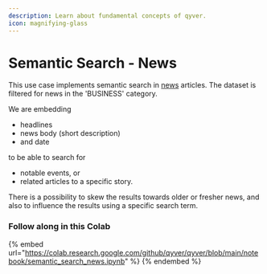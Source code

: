 ```yaml
---
description: Learn about fundamental concepts of qyver.
icon: magnifying-glass
---
```


# Semantic Search - News

This use case implements semantic search in [news](https://www.kaggle.com/datasets/rmisra/news-category-dataset) articles. 
The dataset is filtered for news in the 'BUSINESS' category.

We are embedding
- headlines
- news body (short description)
- and date
  
to be able to search for
- notable events, or
- related articles to a specific story.

There is a possibility to skew the results towards older or fresher news,
and also to influence the results using a specific search term.

### Follow along in this Colab

{% embed url="https://colab.research.google.com/github/qyver/qyver/blob/main/notebook/semantic_search_news.ipynb" %}
{% endembed %}
